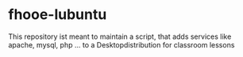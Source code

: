 # fhooe-lubuntu
This repository ist meant to maintain a script, that adds services like apache, mysql, php ... to a Desktopdistribution for classroom lessons
